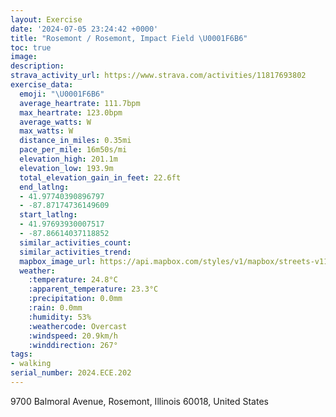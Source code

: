 ```yaml
---
layout: Exercise
date: '2024-07-05 23:24:42 +0000'
title: "Rosemont / Rosemont, Impact Field \U0001F6B6"
toc: true
image:
description:
strava_activity_url: https://www.strava.com/activities/11817693802
exercise_data:
  emoji: "\U0001F6B6"
  average_heartrate: 111.7bpm
  max_heartrate: 123.0bpm
  average_watts: W
  max_watts: W
  distance_in_miles: 0.35mi
  pace_per_mile: 16m50s/mi
  elevation_high: 201.1m
  elevation_low: 193.9m
  total_elevation_gain_in_feet: 22.6ft
  end_latlng:
  - 41.97740390896797
  - -87.87174736149609
  start_latlng:
  - 41.97693930007517
  - -87.86614037118852
  similar_activities_count:
  similar_activities_trend:
  mapbox_image_url: https://api.mapbox.com/styles/v1/mapbox/streets-v11/static/path-5+787af2-1.0(kre_GrqhwOJ~EHfB),pin-s-s+e5b22e(-87.8673,41.97686),pin-s-f+89ae00(-87.86894,41.97675)/auto/800x800?access_token=pk.eyJ1Ijoiam9zaGJlY2ttYW4iLCJhIjoiY205eWR2aDd1MWZ6djJrbXc4a3M0bWZleiJ9.XiG9OWkNcZk2QzjJbxLB4A
  weather:
    :temperature: 24.8°C
    :apparent_temperature: 23.3°C
    :precipitation: 0.0mm
    :rain: 0.0mm
    :humidity: 53%
    :weathercode: Overcast
    :windspeed: 20.9km/h
    :winddirection: 267°
tags:
- walking
serial_number: 2024.ECE.202
---
```

9700 Balmoral Avenue, Rosemont, Illinois 60018, United States
